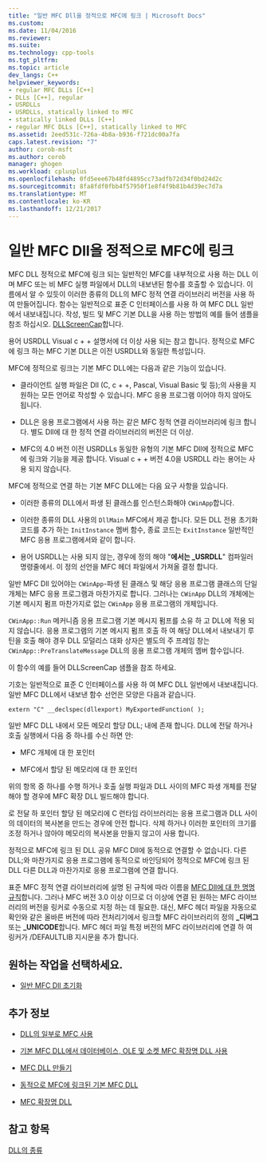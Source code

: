 ```yaml
---
title: "일반 MFC Dll을 정적으로 MFC에 링크 | Microsoft Docs"
ms.custom: 
ms.date: 11/04/2016
ms.reviewer: 
ms.suite: 
ms.technology: cpp-tools
ms.tgt_pltfrm: 
ms.topic: article
dev_langs: C++
helpviewer_keywords:
- regular MFC DLLs [C++]
- DLLs [C++], regular
- USRDLLs
- USRDLLs, statically linked to MFC
- statically linked DLLs [C++]
- regular MFC DLLs [C++], statically linked to MFC
ms.assetid: 2eed531c-726a-4b8a-b936-f721dc00a7fa
caps.latest.revision: "7"
author: corob-msft
ms.author: corob
manager: ghogen
ms.workload: cplusplus
ms.openlocfilehash: 0fd5eee67b48fd4895cc73adfb72d34f0bd24d2c
ms.sourcegitcommit: 8fa8fdf0fbb4f57950f1e8f4f9b81b4d39ec7d7a
ms.translationtype: MT
ms.contentlocale: ko-KR
ms.lasthandoff: 12/21/2017
---
```

# <a name="regular-mfc-dlls-statically-linked-to-mfc"></a>일반 MFC Dll을 정적으로 MFC에 링크
MFC DLL 정적으로 MFC에 링크 되는 일반적인 MFC를 내부적으로 사용 하는 DLL 이며 MFC 또는 비 MFC 실행 파일에서 DLL의 내보낸된 함수를 호출할 수 있습니다. 이름에서 알 수 있듯이 이러한 종류의 DLL의 MFC 정적 연결 라이브러리 버전을 사용 하 여 만들어집니다. 함수는 일반적으로 표준 C 인터페이스를 사용 하 여 MFC DLL 일반에서 내보내집니다. 작성, 빌드 및 MFC 기본 DLL을 사용 하는 방법의 예를 들어 샘플을 참조 하십시오. [DLLScreenCap](https://github.com/Microsoft/VCSamples/tree/master/VC2010Samples/MFC/advanced/DllScreenCap)합니다.  
  
 용어 USRDLL Visual c + + 설명서에 더 이상 사용 되는 참고 합니다. 정적으로 MFC에 링크 하는 MFC 기본 DLL은 이전 USRDLL와 동일한 특성입니다.  
  
 MFC에 정적으로 링크는 기본 MFC DLL에는 다음과 같은 기능이 있습니다.  
  
-   클라이언트 실행 파일은 Dll (C, c + +, Pascal, Visual Basic 및 등);의 사용을 지 원하는 모든 언어로 작성할 수 있습니다. MFC 응용 프로그램 이어야 하지 않아도 됩니다.  
  
-   DLL은 응용 프로그램에서 사용 하는 같은 MFC 정적 연결 라이브러리에 링크 합니다. 별도 Dll에 대 한 정적 연결 라이브러리의 버전은 더 이상.  
  
-   MFC의 4.0 버전 이전 USRDLLs 동일한 유형의 기본 MFC Dll에 정적으로 MFC에 링크와 기능을 제공 합니다. Visual c + + 버전 4.0을 USRDLL 라는 용어는 사용 되지 않습니다.  
  
 MFC에 정적으로 연결 하는 기본 MFC DLL에는 다음 요구 사항을 있습니다.  
  
-   이러한 종류의 DLL에서 파생 된 클래스를 인스턴스화해야 `CWinApp`합니다.  
  
-   이러한 종류의 DLL 사용의 `DllMain` MFC에서 제공 합니다. 모든 DLL 전용 초기화 코드를 추가 하는 `InitInstance` 멤버 함수, 종료 코드는 `ExitInstance` 일반적인 MFC 응용 프로그램에서와 같이 합니다.  
  
-   용어 USRDLL는 사용 되지 않는, 경우에 정의 해야 "**에서는 _USRDLL**" 컴파일러 명령줄에서. 이 정의 선언을 MFC 헤더 파일에서 가져올 결정 합니다.  
  
 일반 MFC Dll 있어야는 `CWinApp`-파생 된 클래스 및 해당 응용 프로그램 클래스의 단일 개체는 MFC 응용 프로그램과 마찬가지로 합니다. 그러나는 `CWinApp` DLL의 개체에는 기본 메시지 펌프 마찬가지로 없는 `CWinApp` 응용 프로그램의 개체입니다.  
  
 `CWinApp::Run` 메커니즘 응용 프로그램 기본 메시지 펌프를 소유 하 고 DLL에 적용 되지 않습니다. 응용 프로그램의 기본 메시지 펌프 호출 하 여 해당 DLL에서 내보내기 루틴을 호출 해야 경우 DLL 모덜리스 대화 상자은 별도의 주 프레임 창는 `CWinApp::PreTranslateMessage` DLL의 응용 프로그램 개체의 멤버 함수입니다.  
  
 이 함수의 예를 들어 DLLScreenCap 샘플을 참조 하세요.  
  
 기호는 일반적으로 표준 C 인터페이스를 사용 하 여 MFC DLL 일반에서 내보내집니다. 일반 MFC DLL에서 내보낸 함수 선언은 모양은 다음과 같습니다.  
  
```  
extern "C" __declspec(dllexport) MyExportedFunction( );  
```  
  
 일반 MFC DLL 내에서 모든 메모리 할당 DLL; 내에 존재 합니다. DLL에 전달 하거나 호출 실행에서 다음 중 하나를 수신 하면 안:  
  
-   MFC 개체에 대 한 포인터  
  
-   MFC에서 할당 된 메모리에 대 한 포인터  
  
 위의 항목 중 하나를 수행 하거나 호출 실행 파일과 DLL 사이의 MFC 파생 개체를 전달 해야 할 경우에 MFC 확장 DLL 빌드해야 합니다.  
  
 로 전달 하 포인터 할당 된 메모리에 C 런타임 라이브러리는 응용 프로그램과 DLL 사이의 데이터의 복사본을 만드는 경우에 안전 합니다. 삭제 하거나 이러한 포인터의 크기를 조정 하거나 않아야 메모리의 복사본을 만들지 않고이 사용 합니다.  
  
 정적으로 MFC에 링크 된 DLL 공유 MFC Dll에 동적으로 연결할 수 없습니다. 다른 DLL;와 마찬가지로 응용 프로그램에 동적으로 바인딩되어 정적으로 MFC에 링크 된 DLL 다른 DLL과 마찬가지로 응용 프로그램에 연결 합니다.  
  
 표준 MFC 정적 연결 라이브러리에 설명 된 규칙에 따라 이름을 [MFC Dll에 대 한 명명 규칙](../build/naming-conventions-for-mfc-dlls.md)합니다. 그러나 MFC 버전 3.0 이상 이므로 더 이상에 연결 된 원하는 MFC 라이브러리의 버전을 링커로 수동으로 지정 하는 데 필요한. 대신, MFC 헤더 파일을 자동으로 확인와 같은 올바른 버전에 따라 전처리기에서 링크할 MFC 라이브러리의 정의  **\_디버그** 또는 **_UNICODE**합니다. MFC 헤더 파일 특정 버전의 MFC 라이브러리에 연결 하 여 링커가 /DEFAULTLIB 지시문을 추가 합니다.  
  
## <a name="what-do-you-want-to-do"></a>원하는 작업을 선택하세요.  
  
-   [일반 MFC Dll 초기화](../build/run-time-library-behavior.md#initializing-regular-dlls)  
  
## <a name="what-do-you-want-to-know-more-about"></a>추가 정보  
  
-   [DLL의 일부로 MFC 사용](../mfc/tn011-using-mfc-as-part-of-a-dll.md)  
  
-   [기본 MFC DLL에서 데이터베이스, OLE 및 소켓 MFC 확장명 DLL 사용](../build/using-database-ole-and-sockets-extension-dlls-in-regular-dlls.md)  
  
-   [MFC DLL 만들기](../mfc/reference/mfc-dll-wizard.md)  
  
-   [동적으로 MFC에 링크된 기본 MFC DLL](../build/regular-dlls-dynamically-linked-to-mfc.md)  
  
-   [MFC 확장명 DLL](../build/extension-dlls-overview.md)  
  
## <a name="see-also"></a>참고 항목  
 [DLL의 종류](../build/kinds-of-dlls.md)